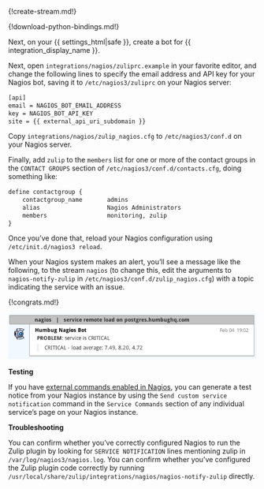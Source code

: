 {!create-stream.md!}

{!download-python-bindings.md!}

Next, on your {{ settings_html|safe }}, create a bot for
{{ integration_display_name }}.

Next, open `integrations/nagios/zuliprc.example` in your favorite
editor, and change the following lines to specify the email address
and API key for your Nagios bot, saving it to `/etc/nagios3/zuliprc`
on your Nagios server:

```
[api]
email = NAGIOS_BOT_EMAIL_ADDRESS
key = NAGIOS_BOT_API_KEY
site = {{ external_api_uri_subdomain }}
```

Copy `integrations/nagios/zulip_nagios.cfg` to `/etc/nagios3/conf.d`
on your Nagios server.

Finally, add `zulip` to the `members` list for one or more of the
contact groups in the `CONTACT GROUPS` section of
`/etc/nagios3/conf.d/contacts.cfg`, doing something like:

```
define contactgroup {
    contactgroup_name       admins
    alias                   Nagios Administrators
    members                 monitoring, zulip
}
```

Once you’ve done that, reload your Nagios configuration using
`/etc/init.d/nagios3 reload`.

When your Nagios system makes an alert, you’ll see a message like the
following, to the stream `nagios` (to change this, edit the arguments
to `nagios-notify-zulip` in `/etc/nagios3/conf.d/zulip_nagios.cfg`)
with a topic indicating the service with an issue.

{!congrats.md!}

![](/static/images/integrations/nagios/001.png)

**Testing**

If you have [external commands enabled in Nagios][1],
you can generate a test notice from your Nagios instance by
using the `Send custom service notification` command in the
`Service Commands` section of any individual service’s page
on your Nagios instance.

[1]: http://nagios.sourceforge.net/docs/3_0/extcommands.html

**Troubleshooting**

You can confirm whether you’ve correctly configured Nagios to run the
Zulip plugin by looking for `SERVICE NOTIFICATION` lines mentioning
zulip in `/var/log/nagios3/nagios.log`. You can confirm whether you’ve
configured the Zulip plugin code correctly by running
`/usr/local/share/zulip/integrations/nagios/nagios-notify-zulip`
directly.
